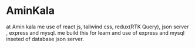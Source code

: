 # AminKala
at Amin kala me use of react js, tailwind css, redux(RTK Query), json server , express and mysql.
me build this for learn and use of express and mysql inseted of database json server.
